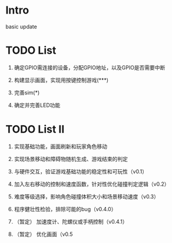 # Intro

basic update

# TODO List

1. 确定GPIO需连接的设备，分配GPIO地址，以及GPIO是否需要中断

2. 构建显示画面，实现用按键控制游戏(***)

3. 完善sim(*)

4. 确定并完善LED功能

# TODO List II

1. 实现基础功能，画面刷新和玩家角色移动

2. 实现场景移动和障碍物随机生成、游戏结束的判定

3. 与硬件交互，验证游戏基础功能的稳定性和可玩性（v0.1）

4. 加入左右移动的控制和速度函数，针对性优化碰撞判定逻辑（v0.2）

5. 难度等级选择，影响角色碰撞体积大小和场景移动速度（v0.3）

6. 程序健壮性检验，排除可能的bug（v0.4.0）

5. （暂定）
    加速度计、陀螺仪或手柄控制（v0.4.1）

6. （暂定）
    优化画面（v0.5
